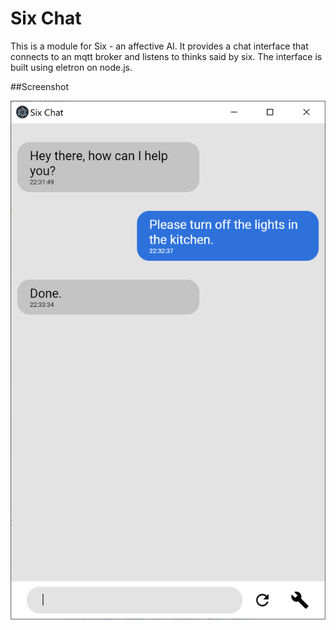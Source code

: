 # Six Chat

This is a module for Six - an affective AI. It provides a chat interface that connects to an mqtt broker and listens to thinks said by six. The interface is built using eletron on node.js.

##Screenshot

![interface](/screenshot.PNG)
